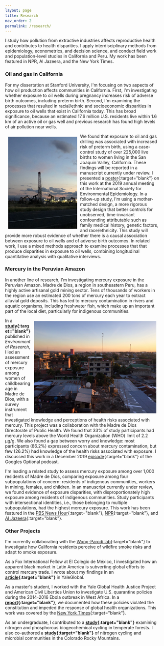 ```yaml
---
layout: page
title: Research
nav_order: 2
permalink: /research/
---
```


I study how pollution from extractive industries affects reproductive health and contributes to health disparities. I apply interdisciplinary methods from epidemiology, econometrics, and decision science, and conduct field work and population-level studies in California and Peru. My work has been featured in NPR, Al Jazeera, and the New York Times.

### Oil and gas in California

 For my dissertation at Stanford University, I'm focusing on two aspects of how oil production affects communities in California. First, I'm investigating whether exposure to oil wells during pregnancy increases risk of adverse birth outcomes, including preterm birth. Second, I'm examining the processes that resulted in racial/ethnic and socioeconomic disparities in exposure to oil wells that exist in California today. This has broad significance, because an estimated 17.6 million U.S. residents live within 1.6 km of an active oil or gas well and previous research has found high levels of air pollution near wells.

<img src="/images/oil_rig.jpg" alt="" align="left" width="225" height="300" style="padding: 10px;"> We found that exposure to oil and gas drilling was associated with increased risk of preterm birth, using a case-control study of over 225,000 live births to women living in the San Joaquin Valley, California. These findings will be reported in a manuscript currently under review. I presented a [poster](https://djxgonzalez.github.io/research/201908_isee/isee_poster_final.png){:target="blank"} on this work at the 2019 annual meeting of the International Society for Environmental Epidemiology. In a follow-up study, I'm using a mother-matched design, a more rigorous study design that better controls for unobserved, time-invariant confounding attributable such as family medical history, genetic factors, and race/ethnicity. This study will provide more robust evidence of whether there is a causal association between exposure to oil wells and of adverse birth outcomes. In related work, I use a mixed methods approach to examine processes that that produce disparities in exposure to oil wells, combining longitudinal quantitative analysis with qualitative interviews.

### Mercury in the Peruvian Amazon

In another line of research, I'm investigating mercury exposure in the Peruvian Amazon. Madre de Dios, a region in southeastern Peru, has a highly active artisanal gold mining sector. Tens of thousands of workers in the region use an estimated 200 tons of mercury each year to extract alluvial gold deposits. This has led to mercury contamination in rivers and aquatic organisms, including freshwater fish, which make up an important part of the local diet, particularly for indigenous communities.

<img src="/images/puerto_maldonado.jpg" alt="" align="right" width="400" height="300" style="padding: 10px;"> In a **[study](https://www.sciencedirect.com/science/article/abs/pii/S0013935119305833){:target="blank"}** published in *Environmental Research*, I led an assessment of mercury exposure among women of childbearing age in Madre de Dios, with a survey instrument that investigated knowledge and perceptions of health risks associated with mercury. This project was a collaboration with the Madre de Dios Directorate of Public Health. We found that 33% of study participants had mercury levels above the World Health Organization (WHO) limit of 2.2 µg/g. We also found a gap between worry and knowledge: most participants (86.2%) expressed concern about mercury contamination, but few (26.2%) had knowledge of the health risks associated with exposure. I discussed this work in a December 2019 [episode](https://gogglesoptional.com/episode-298-heavy-metal-pollution-sneaky-bacteria-and-snowball-earth/){:target="blank"} of the Googles Optional podcast.

 I'm leading a related study to assess mercury exposure among over 1,000 residents of Madre de Dios, comparing exposure among four subpopulations of concern: residents of indigenous communities, workers in mining, females, and children. In an manuscript currently under review, we found evidence of exposure disparities, with disproportionately high exposure among residents of indigenous communities. Study participants with intersectional identities, i.e., those belonging to multiple subpopulations, had the highest mercury exposure. This work has been featured in the [PBS News Hour](https://www.pbs.org/newshour/show/gold-mining-leaves-heart-of-peruvian-amazon-a-wasteland){:target="blank"}, [NPR](https://www.npr.org/sections/goatsandsoda/2015/05/17/398765777/who-did-this-to-perus-jungle){:target="blank"}, and [Al Jazeera](https://www.aljazeera.com/programmes/techknow/2016/01/gold-cost-illegal-mining-peru-160115085928711.html){:target="blank"}.

### Other Projects

I'm currently collaborating with the [Wong-Parodi lab](https://earth.stanford.edu/people/gabrielle-wong-parodi){:target="blank"} to investigate how California residents perceive of wildfire smoke risks and adapt to smoke exposure.

As a Fox International Fellow at El Colegio de México, I investigated how an apparent black market in Latin America is subverting global efforts to control mercury trade. I wrote about my findings in an **[article](https://yaleglobal.yale.edu/content/treaty-does-not-stop-illicit-mercury-trade-south-america){:target="blank"}** in YaleGlobal.

As a master's student, I worked with the Yale Global Health Justice Project and American Civil Liberties Union to investigate U.S. quarantine policies during the 2014-2016 Ebola outbreak in West Africa. In a **[report](https://law.yale.edu/system/files/area/center/ghjp/documents/ghjp_ebola_quarantines.pdf){:target="blank"}**, we documented how these policies violated the constitution and impeded the response of global health organizations. This work was covered by the [New York Times](https://www.nytimes.com/2015/12/03/health/ebola-crisis-passes-but-questions-on-quarantines-persist.html){:target="blank"}.

As an undergraduate, I contributed to a **[study](https://onlinelibrary.wiley.com/doi/full/10.1111/geb.12414){:target="blank"}** examining nitrogen and phosphorous biogeochemical cycling in temperate forests. I also co-authored a **[study](https://besjournals.onlinelibrary.wiley.com/doi/full/10.1111/1365-2745.12363){:target="blank"}** of nitrogen cycling and microbial communities in the Colorado Rocky Mountains.
